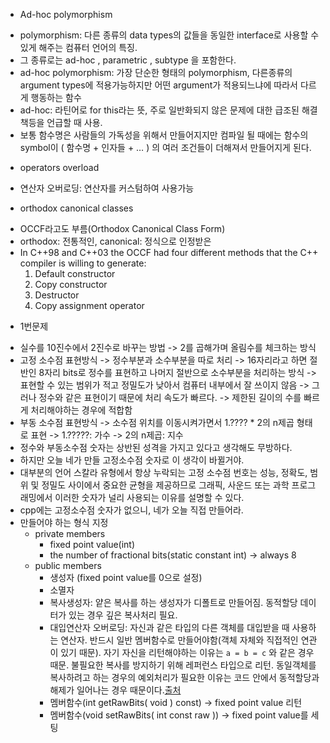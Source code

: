 - Ad-hoc polymorphism

* polymorphism: 다른 종류의 data types의 값들을 동일한 interface로 사용할 수 있게 해주는 컴퓨터 언어의 특징.
* 그 종류로는 ad-hoc , parametric , subtype 을 포함한다.
* ad-hoc polymorphism: 가장 단순한 형태의 polymorphism, 다른종류의 argument types에 적용가능하지만 어떤 argument가 적용되느냐에 따라서 다르게 행동하는 함수
* ad-hoc: 라틴어로 for this라는 뜻, 주로 일반화되지 않은 문제에 대한 급조된 해결책등을 언급할 때 사용.
* 보통 함수명은 사람들의 가독성을 위해서 만들어지지만 컴파일 될 때에는 함수의 symbol이 ( 함수명 + 인자들 + … ) 의 여러 조건들이 더해져서 만들어지게 된다.

- operators overload

* 연산자 오버로딩: 연산자를 커스텀하여 사용가능

- orthodox canonical classes

* OCCF라고도 부름(Orthodox Canonical Class Form)
* orthodox: 전통적인, canonical: 정식으로 인정받은
* In C++98 and C++03 the OCCF had four different methods that the C++ compiler is willing to generate:
  1. Default constructor
  2. Copy constructor
  3. Destructor
  4. Copy assignment operator

- 1번문제

* 실수를 10진수에서 2진수로 바꾸는 방법
  -> 2를 곱해가며 올림수를 체크하는 방식
* 고정 소수점 표현방식
  -> 정수부분과 소수부분을 따로 처리
  -> 16자리라고 하면 절반인 8자리 bits로 정수를 표현하고 나머지 절반으로 소수부분을 처리하는 방식
  -> 표현할 수 있는 범위가 적고 정밀도가 낮아서 컴퓨터 내부에서 잘 쓰이지 않음
  -> 그러나 정수와 같은 표현이기 때문에 처리 속도가 빠르다.
  -> 제한된 길이의 수를 빠르게 처리해야하는 경우에 적합함
* 부동 소수점 표현방식
  -> 소수점 위치를 이동시켜가면서 1.???? \* 2의 n제곱 형태로 표현
  -> 1.?????: 가수
  -> 2의 n제곱: 지수
* 정수와 부동소수점 숫자는 상반된 성격을 가지고 있다고 생각해도 무방하다.
* 하지만 오늘 네가 만들 고정소수점 숫자로 이 생각이 바뀔거야.
* 대부분의 언어 스칼라 유형에서 항상 누락되는 고정 소수점 번호는 성능, 정확도, 범위 및 정밀도 사이에서 중요한 균형을 제공하므로 그래픽, 사운드 또는 과학 프로그래밍에서 이러한 숫자가 널리 사용되는 이유를 설명할 수 있다.
* cpp에는 고정소수점 숫자가 없으니, 네가 오늘 직접 만들어라.
* 만들어야 하는 형식 지정
  - private members
    - fixed point value(int)
    - the number of fractional bits(static constant int)
      -> always 8
  - public members
    - 생성자 (fixed point value를 0으로 설정)
    - 소멸자
    - 복사생성자: 얕은 복사를 하는 생성자가 디폴트로 만들어짐. 동적할당 데이터가 있는 경우 깊은 복사처리 필요.
    - 대입연산자 오버로딩: 자신과 같은 타입의 다른 객체를 대입받을 때 사용하는 연산자. 반드시 일반 멤버함수로 만들어야함(객체 자체와 직접적인 연관이 있기 때문). 자기 자신을 리턴해야하는 이유는 `a = b = c` 와 같은 경우 때문. 불필요한 복사를 방지하기 위해 레퍼런스 타입으로 리턴. 동일객체를 복사하려고 하는 경우의 예외처리가 필요한 이유는 코드 안에서 동적할당과 해제가 일어나는 경우 때문이다.[출처](https://m.blog.naver.com/PostView.naver?isHttpsRedirect=true&blogId=ruo1022&logNo=110181078656)
    - 멤버함수(int getRawBits( void ) const)
      -> fixed point value 리턴
    - 멤버함수(void setRawBits( int const raw ))
      -> fixed point value를 세팅
